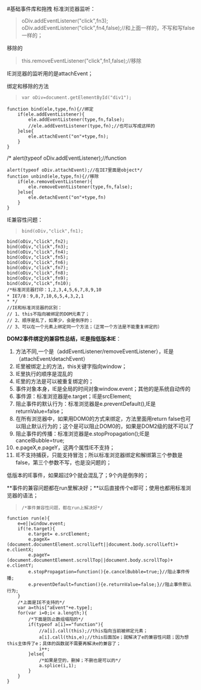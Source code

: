 #基础事件库和拖拽
标准浏览器监听：

> oDiv.addEventListener("click",fn3);
> oDiv.addEventListener("click",fn4,false);//和上面一样的，不写和写false一样的；

移除的

> this.removeEventListener("click",fn1,false);//移除

IE浏览器的监听用的是attachEvent；

绑定和移除的方法

>     var oDiv=document.getElementById("div1");
    function bind(ele,type,fn){//绑定
        if(ele.addEventListener){
            ele.addEventListener(type,fn,false);
            //ele.addEventListener(type,fn);//也可以写成这样的
        }else{
            ele.attachEvent("on"+type,fn);
        }
    }
/*  alert(typeof oDiv.addEventListener);//function

    alert(typeof oDiv.attachEvent);//在IE7里面是object*/
    function unbind(ele,type,fn){//移除
        if(ele.removeEventListener){
            ele.removeEventListener(type,fn,false);
        }else{
            ele.detachEvent("on"+type,fn)
        }
    }

IE兼容性问题：
>     bind(oDiv,"click",fn1);
    bind(oDiv,"click",fn2);
    bind(oDiv,"click",fn3);
    bind(oDiv,"click",fn4);
    bind(oDiv,"click",fn5);
    bind(oDiv,"click",fn6);
    bind(oDiv,"click",fn7);
    bind(oDiv,"click",fn8);
    bind(oDiv,"click",fn9);
    bind(oDiv,"click",fn10);
    /*标准浏览器打印：1,2,3,4,5,6,7,8,9,10
    * IE7/8：9,8,7,10,6,5,4,3,2,1
    * */
    //IE和标准浏览器的区别：
    // 1、this不指向被绑定的DOM元素了；
    // 2、顺序是乱了，如果少，会是倒序的；
    // 3、可以在一个元素上绑定同一个方法；（正常一个方法是不能重复绑定的）

**DOM2事件绑定的兼容性总结，IE是指低版本IE**：


1. 方法不同,一个是（addEventListener/removeEventListener），IE是（attachEvent/detachEvent）
2. IE里被绑定上的方法，this关键字指向window；
3. IE里执行的顺序是混乱的 
4. IE里的方法是可以被重复绑定的；
5. 事件对象本身，IE是全局的时间对象window.event；其他的是系统自动传的
6. 事件源：标准浏览器是e.target；IE是srcElement;
7. 阻止事件的默认行为：标准浏览器是e.preventDefault(),IE是returnValue=false；
8. 在所有浏览器中，如果用DOM0的方式来绑定，方法里面用return false也可以阻止默认行为的；这个是可以阻止DOM0的，如果是DOM2级的就不可以了
8. 阻止事件的传播：标准浏览器是e.stopPropagation();IE是cancelBubble=true;
9. e.pageX,e.pageY，这两个属性IE不支持；
10. IE不支持捕获，只能支持冒泡；所以标准浏览器绑定和解绑第三个参数是false，第三个参数不写，也是没问题的；

低版本的IE事件，如果超过9个就会混乱了；9个内是倒序的；

**事件的兼容问题都在run里解决好；**以后直接传个e即可；使用也都用标准浏览器的语法；
>     /*事件兼容性问题，都在run上解决好*/
    function run(e){
        e=e||window.event;
        if(!e.target){
            e.target= e.srcElement;
            e.pageX=(document.documentElement.scrollLeft||document.body.scrollLeft)+ e.clientX;
            e.pageY=(document.documentElement.scrollTop||document.body.scrollTop)+ e.clientY;
            e.stopPropagation=function(){e.cancelBubble=true;}//阻止事件传播;
            e.preventDefault=function(){e.returnValue=false;}//阻止事件默认行为;
        }
        /*上面是IE不支持的*/
        var a=this["aEvent"+e.type];
        for(var i=0;i< a.length;){
            /*下面是防止数组塌陷的*/
            if(typeof a[i]=="function"){
                //a[i].call(this);//this指向当前被绑定元素；
                a[i].call(this,e);//this后面加e；就解决了e的兼容性问题；因为想this主体传了e；具体的函数就不需要再解决e的兼容了；
                i++;
            }else{
                /*如果是空的，删掉；不删也是可以的*/
                a.splice(i,1);
            }
        }
    }